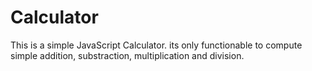 # Calculator
This is a simple JavaScript Calculator. its only functionable to compute simple addition, substraction, multiplication and division.
